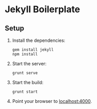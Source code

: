 # Jekyll Boilerplate

## Setup
1. Install the dependencies:
   ```console
   gem install jekyll
   npm install
   ```

2. Start the server:
   ```console
   grunt serve
   ```

3. Start the build:
   ```console
   grunt start
   ```

4. Point your browser to [localhost:4000](http://localhost:4000).